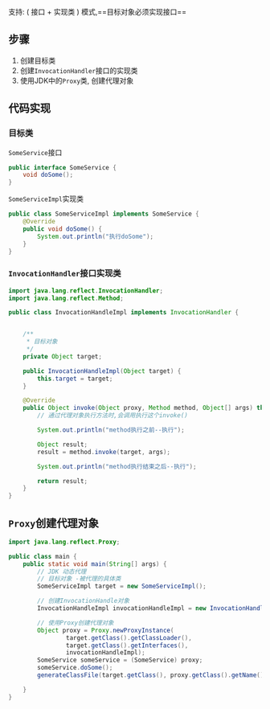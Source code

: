 支持: ( 接口 + 实现类 ) 模式,==目标对象必须实现接口==

## 步骤

1. 创建目标类
2. 创建`InvocationHandler`接口的实现类
3. 使用JDK中的`Proxy`类, 创建代理对象



## 代码实现

### 目标类

`SomeService`接口

```java
public interface SomeService {
    void doSome();
}
```

`SomeServiceImpl`实现类

```java
public class SomeServiceImpl implements SomeService {
    @Override
    public void doSome() {
        System.out.println("执行doSome");
    }
}
```



### `InvocationHandler`接口实现类

```java
import java.lang.reflect.InvocationHandler;
import java.lang.reflect.Method;

public class InvocationHandleImpl implements InvocationHandler {


    /**
     * 目标对象
     */
    private Object target;

    public InvocationHandleImpl(Object target) {
        this.target = target;
    }

    @Override
    public Object invoke(Object proxy, Method method, Object[] args) throws Throwable {
        // 通过代理对象执行方法时,会调用执行这个invoke()

        System.out.println("method执行之前--执行");

        Object result;
        result = method.invoke(target, args);

        System.out.println("method执行结束之后--执行");

        return result;
    }
}
```



## `Proxy`创建代理对象

```java
import java.lang.reflect.Proxy;

public class main {
    public static void main(String[] args) {
        // JDK 动态代理
        // 目标对象 -被代理的具体类
        SomeServiceImpl target = new SomeServiceImpl();

        // 创建InvocationHandle对象
        InvocationHandleImpl invocationHandleImpl = new InvocationHandleImpl(target);

        // 使用Proxy创建代理对象
        Object proxy = Proxy.newProxyInstance(
                target.getClass().getClassLoader(),
                target.getClass().getInterfaces(),
                invocationHandleImpl);
        SomeService someService = (SomeService) proxy;
        someService.doSome();
        generateClassFile(target.getClass(), proxy.getClass().getName());

    }
}
```

